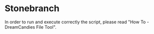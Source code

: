 # Stonebranch
In order to run and execute correctly the script, please read "How To - DreamCandies File Tool".
